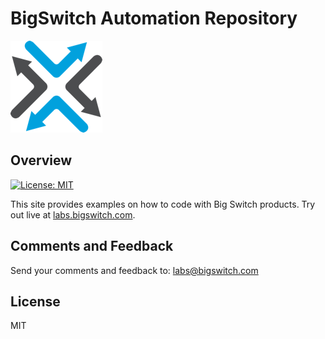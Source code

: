 <!--
  Title: Big Switch Automation Repository
  Description: Automation examples repository of Big Switch
  Author: <temp>
  -->
# BigSwitch Automation Repository

![](docs/assets/images/bigswitch.png)

## Overview
[![License: MIT](https://img.shields.io/badge/license-MIT-green)](https://github.com/bigswitch/automation)

This site provides examples on how to code with Big Switch products. Try out live at [labs.bigswitch.com](https://labs.bigswitch.com).

## Comments and Feedback

Send your comments and feedback to: [labs@bigswitch.com](mailto:labs@bigswitch.com)

## License

MIT
